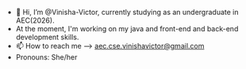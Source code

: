 - 👋 Hi, I’m @Vinisha-Victor, currently studying as an undergraduate in AEC(2026).
-  At the moment, I'm working on my java and front-end and back-end development skills.
- 📫 How to reach me --> aec.cse.vinishavictor@gmail.com
-  Pronouns: She/her

<!---
Vinisha-Victor/Vinisha-Victor is a ✨ special ✨ repository because its `README.md` (this file) appears on your GitHub profile.
You can click the Preview link to take a look at your changes.
--->
